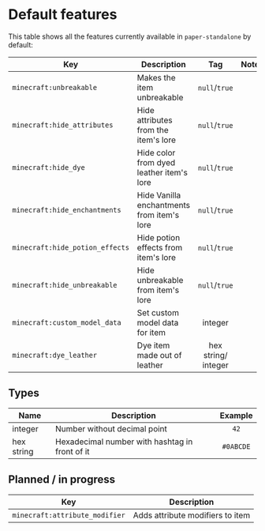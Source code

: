 # Default features

This table shows all the features currently available in `paper-standalone` by default:

| Key                             | Description                                |           Tag           | Note |
|---------------------------------|--------------------------------------------|:-----------------------:|------|
| `minecraft:unbreakable`         | Makes the item unbreakable                 |      `null`/`true`      |      |
| `minecraft:hide_attributes`     | Hide attributes from the item's lore       |      `null`/`true`      |      |
| `minecraft:hide_dye`            | Hide color from dyed leather item's lore   |      `null`/`true`      |      |
| `minecraft:hide_enchantments`   | Hide Vanilla enchantments from item's lore |      `null`/`true`      |      |
| `minecraft:hide_potion_effects` | Hide potion effects from item's lore       |      `null`/`true`      |      |
| `minecraft:hide_unbreakable`    | Hide unbreakable from item's lore          |      `null`/`true`      |      |
| `minecraft:custom_model_data`   | Set custom model data for item             |         integer         |      |
| `minecraft:dye_leather`         | Dye item made out of leather               | hex string/<br/>integer |      |

## Types

| Name       | Description                                    |  Example  |
|------------|------------------------------------------------|:---------:|
| integer    | Number without decimal point                   |   `42`    |
| hex string | Hexadecimal number with hashtag in front of it | `#0ABCDE` |

## Planned / in progress

| Key                            | Description                      |
|--------------------------------|----------------------------------|
| `minecraft:attribute_modifier` | Adds attribute modifiers to item |
